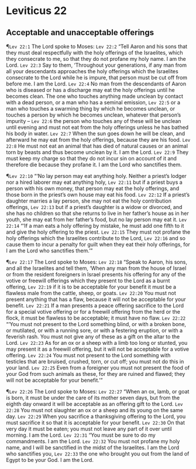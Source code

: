 # Leviticus 22

## Acceptable and unacceptable offerings
¶`Lev 22:1` The Lord spoke to Moses:
`Lev 22:2` “Tell Aaron and his sons that they must deal respectfully with the holy offerings of the Israelites, which they consecrate to me, so that they do not profane my holy name. I am the Lord.
`Lev 22:3` Say to them, ‘Throughout your generations, if any man from all your descendants approaches the holy offerings which the Israelites consecrate to the Lord while he is impure, that person must be cut off from before me. I am the Lord.
`Lev 22:4` No man from the descendants of Aaron who is diseased or has a discharge may eat the holy offerings until he becomes clean. The one who touches anything made unclean by contact with a dead person, or a man who has a seminal emission,
`Lev 22:5` or a man who touches a swarming thing by which he becomes unclean, or touches a person by which he becomes unclean, whatever that person’s impurity –
`Lev 22:6` the person who touches any of these will be unclean until evening and must not eat from the holy offerings unless he has bathed his body in water.
`Lev 22:7` When the sun goes down he will be clean, and afterward he may eat from the holy offerings, because they are his food.
`Lev 22:8` He must not eat an animal that has died of natural causes or an animal torn by beasts and thus become unclean by it. I am the Lord.
`Lev 22:9` They must keep my charge so that they do not incur sin on account of it and therefore die because they profane it. I am the Lord who sanctifies them.

¶`Lev 22:10` “‘No lay person may eat anything holy. Neither a priest’s lodger nor a hired laborer may eat anything holy,
`Lev 22:11` but if a priest buys a person with his own money, that person may eat the holy offerings, and those born in the priest’s own house may eat his food.
`Lev 22:12` If a priest’s daughter marries a lay person, she may not eat the holy contribution offerings,
`Lev 22:13` but if a priest’s daughter is a widow or divorced, and she has no children so that she returns to live in her father’s house as in her youth, she may eat from her father’s food, but no lay person may eat it.
`Lev 22:14` “‘If a man eats a holy offering by mistake, he must add one fifth to it and give the holy offering to the priest.
`Lev 22:15` They must not profane the holy offerings which the Israelites contribute to the Lord,
`Lev 22:16` and so cause them to incur a penalty for guilt when they eat their holy offerings, for I am the Lord who sanctifies them.’”

¶`Lev 22:17` The Lord spoke to Moses:
`Lev 22:18` “Speak to Aaron, his sons, and all the Israelites and tell them, ‘When any man from the house of Israel or from the resident foreigners in Israel presents his offering for any of the votive or freewill offerings which they present to the Lord as a burnt offering,
`Lev 22:19` if it is to be acceptable for your benefit it must be a flawless male from the cattle, sheep, or goats.
`Lev 22:20` You must not present anything that has a flaw, because it will not be acceptable for your benefit.
`Lev 22:21` If a man presents a peace offering sacrifice to the Lord for a special votive offering or for a freewill offering from the herd or the flock, it must be flawless to be acceptable; it must have no flaw.
`Lev 22:22` “‘You must not present to the Lord something blind, or with a broken bone, or mutilated, or with a running sore, or with a festering eruption, or with a feverish rash. You must not give any of these as a gift on the altar to the Lord.
`Lev 22:23` As for an ox or a sheep with a limb too long or stunted, you may present it as a freewill offering, but it will not be acceptable for a votive offering.
`Lev 22:24` You must not present to the Lord something with testicles that are bruised, crushed, torn, or cut off; you must not do this in your land.
`Lev 22:25` Even from a foreigner you must not present the food of your God from such animals as these, for they are ruined and flawed; they will not be acceptable for your benefit.’”

¶`Lev 22:26` The Lord spoke to Moses:
`Lev 22:27` “When an ox, lamb, or goat is born, it must be under the care of its mother seven days, but from the eighth day onward it will be acceptable as an offering gift to the Lord.
`Lev 22:28` You must not slaughter an ox or a sheep and its young on the same day.
`Lev 22:29` When you sacrifice a thanksgiving offering to the Lord, you must sacrifice it so that it is acceptable for your benefit.
`Lev 22:30` On that very day it must be eaten; you must not leave any part of it over until morning. I am the Lord.
`Lev 22:31` “You must be sure to do my commandments. I am the Lord.
`Lev 22:32` You must not profane my holy name, and I will be sanctified in the midst of the Israelites. I am the Lord who sanctifies you,
`Lev 22:33` the one who brought you out from the land of Egypt to be your God. I am the Lord.
